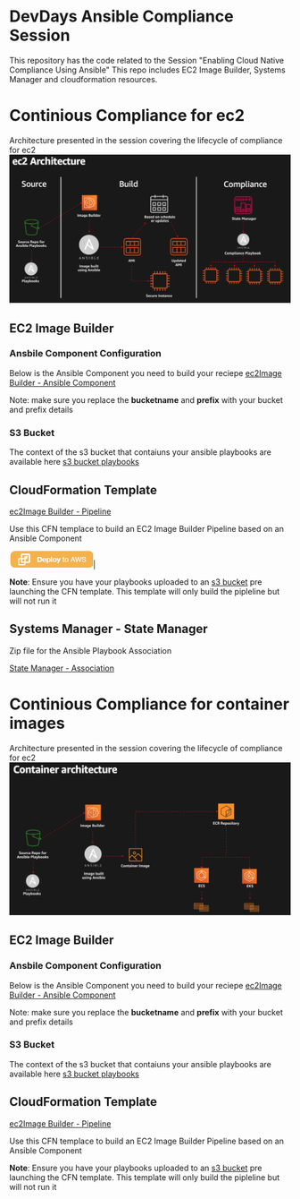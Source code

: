 # DevDays Ansible Compliance Session
This repository has the code related to the Session "Enabling Cloud Native Compliance Using Ansible"
This repo includes EC2 Image Builder, Systems Manager and cloudformation resources.



# Continious Compliance for ec2
Architecture presented in the session covering the lifecycle of compliance for ec2
![](images/architecture.png)

## EC2 Image Builder

### Ansbile Component Configuration
Below is the Ansible Component you need to build your reciepe
[ec2Image Builder - Ansible Component](/imagebuilder/ec2-ansiblecomponent.yml)

Note: make sure you replace the **bucketname** and **prefix** with your bucket and prefix details

### S3 Bucket
The context of the s3 bucket that contaiuns your ansible playbooks are available here [s3 bucket playbooks](/s3bucket/ec2)


## CloudFormation Template
[ec2Image Builder - Pipeline](/cloudformation/ec2imagebuilderpipeline.yaml)

Use this CFN templace to build an EC2 Image Builder Pipeline based on an Ansible Component

[![Deploy Continious Compliance for ec2 with CloudFormation](images/deploy-to-aws.png)](https://console.aws.amazon.com/cloudformation/home?region=us-east-1#/stacks/new?stackName=EngagementMeter&templateURL=https://solution-builders-us-east-1.s3.us-east-1.amazonaws.com/amazon-rekognition-engagement-meter/latest/main.template)|

**Note**: Ensure you have your playbooks uploaded to an [s3 bucket](/s3bucket/ec2) pre launching the CFN template. This template will only build the pipleline but will not run it

## Systems Manager - State Manager

Zip file for the Ansible Playbook Association

[State Manager - Association](/statemanager/automation.zip)

# Continious Compliance for container images
Architecture presented in the session covering the lifecycle of compliance for ec2
![](images/architecture-container.png)

## EC2 Image Builder

### Ansbile Component Configuration
Below is the Ansible Component you need to build your reciepe
[ec2Image Builder - Ansible Component](/imagebuilder/container-ansible-component.yaml)

Note: make sure you replace the **bucketname** and **prefix** with your bucket and prefix details

### S3 Bucket
The context of the s3 bucket that contaiuns your ansible playbooks are available here [s3 bucket playbooks](/s3bucket/container)


## CloudFormation Template
[ec2Image Builder - Pipeline](/cloudformation/ansible-container.yaml)

Use this CFN templace to build an EC2 Image Builder Pipeline based on an Ansible Component

**Note**: Ensure you have your playbooks uploaded to an [s3 bucket](/s3bucket/container) pre launching the CFN template. This template will only build the pipleline but will not run it
